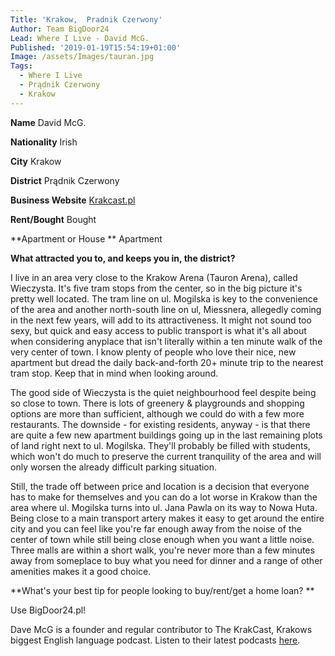 ```yaml
---
Title: 'Krakow,  Pradnik Czerwony'
Author: Team BigDoor24
Lead: Where I Live - David McG.
Published: '2019-01-19T15:54:19+01:00'
Image: /assets/Images/tauran.jpg
Tags:
  - Where I Live
  - Prądnik Czerwony
  - Krakow
---
```

**Name**  David McG.

**Nationality**  Irish

**City**  Krakow

**District**  Prądnik Czerwony

**Business Website**  [Krakcast.pl](https://www.krakcast.pl/)

**Rent/Bought**  Bought

**Apartment or House ** Apartment

**What attracted you to, and keeps you in, the district?**

I live in an area very close to the Krakow Arena (Tauron Arena), called Wieczysta. It's five tram stops from the center, so in the big picture it's pretty well located. The tram line on ul. Mogilska is key to the convenience of the area and another north-south line on ul, Miessnera, allegedly coming in the next few years, will add to its attractiveness. It might not sound too sexy, but quick and easy access to public transport is what it's all about when considering anyplace that isn't literally within a ten minute walk of the very center of town. I know plenty of people who love their nice, new apartment but dread the daily back-and-forth 20+ minute trip to the nearest tram stop. Keep that in mind when looking around. 

The good side of Wieczysta is the quiet neighbourhood feel despite being so close to town. There is lots of greenery & playgrounds and shopping options are more than sufficient, although we could do with a few more restaurants. The downside - for existing residents, anyway - is that there are quite a few new apartment buildings going up in the last remaining plots of land right next to ul. Mogilska. They'll probably be filled with students, which won't do much to preserve the current tranquility of the area and will only worsen the already difficult parking situation. 

Still, the trade off between price and location is a decision that everyone has to make for themselves and you can do a lot worse in Krakow than the area where ul. Mogilska turns into ul. Jana Pawla on its way to Nowa Huta. Being close to a main transport artery makes it easy to get around the entire city and you can feel like you're far enough away from the noise of the center of town while still being close enough when you want a little noise. Three malls are within a short walk, you're never more than a few minutes away from someplace to buy what you need for dinner and a range of other amenities makes it a good choice. 

**What's your best tip for people looking to buy/rent/get a home loan?
**

Use BigDoor24.pl!

Dave McG is a founder and regular contributor to The KrakCast, Krakows biggest English language podcast. Listen  to their latest podcasts [here](https://www.krakcast.pl/).
